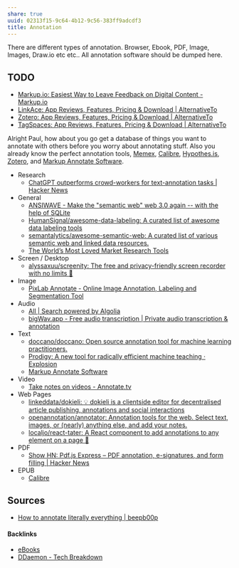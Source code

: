 ```yaml
---
share: true
uuid: 02313f15-9c64-4b12-9c56-383ff9adcdf3
title: Annotation
---
```

There are different types of annotation. Browser, Ebook, PDF, Image, Images, Draw.io etc etc.. All annotation software should be dumped here.

## TODO

* [Markup.io: Easiest Way to Leave Feedback on Digital Content - Markup.io](https://www.markup.io/)
* [LinkAce: App Reviews, Features, Pricing & Download | AlternativeTo](https://alternativeto.net/software/linkace/about/)
* [Zotero: App Reviews, Features, Pricing & Download | AlternativeTo](https://alternativeto.net/software/zotero/about/)
* [TagSpaces: App Reviews, Features, Pricing & Download | AlternativeTo](https://alternativeto.net/software/tagspaces/about/)

Alright Paul, how about you go get a database of things you want to annotate with others before you worry about annotating stuff. Also you already know the perfect annotation tools, [Memex](/b43623d8-d7ea-4c27-ae16-89fdfc58c638), [Calibre](/e326e3c9-4fe3-48e2-bcd9-d0bc5f0a337e), [Hypothes.is](/dedecb5f-c142-402e-84d4-126b3e6cda9f), [Zotero](/226c25ff-7753-4e2b-a5db-09b732f0bd50), and [Markup Annotate Software](/f55d6794-c0fe-41dd-acf6-08bdac14df73).

* Research
	* [ChatGPT outperforms crowd-workers for text-annotation tasks | Hacker News](https://news.ycombinator.com/item?id=35334719)
* General
	* [ANSIWAVE - Make the "semantic web" web 3.0 again -- with the help of SQLite](https://ansiwave.net/blog/semantic-web.html)
	* [HumanSignal/awesome-data-labeling: A curated list of awesome data labeling tools](https://github.com/HumanSignal/awesome-data-labeling)
	* [semantalytics/awesome-semantic-web: A curated list of various semantic web and linked data resources.](https://github.com/semantalytics/awesome-semantic-web)
	* [The World’s Most Loved Market Research Tools](https://www.discuss.io/)
* Screen / Desktop
	* [alyssaxuu/screenity: The free and privacy-friendly screen recorder with no limits 🎥](https://github.com/alyssaxuu/screenity)
* Image
	* [PixLab Annotate - Online Image Annotation, Labeling and Segmentation Tool](https://annotate.pixlab.io/)
* Audio
	* [All | Search powered by Algolia](https://hn.algolia.com/?dateRange=all&page=0&prefix=true&query=audio%20annotation&sort=byPopularity&type=story)
	* [bigWav.app - Free audio transcription | Private audio transcription & annotation](https://bigwav.app/)
* Text
	* [doccano/doccano: Open source annotation tool for machine learning practitioners.](https://github.com/doccano/doccano)
	* [Prodigy: A new tool for radically efficient machine teaching · Explosion](https://explosion.ai/blog/prodigy-annotation-tool-active-learning)
	* [Markup Annotate Software](/f55d6794-c0fe-41dd-acf6-08bdac14df73)
* Video
	* [Take notes on videos - Annotate.tv](https://annotate.tv/)
* Web Pages
	* [linkeddata/dokieli: :bulb: dokieli is a clientside editor for decentralised article publishing, annotations and social interactions](https://github.com/linkeddata/dokieli?tab=readme-ov-file)
	* [openannotation/annotator: Annotation tools for the web. Select text, images, or (nearly) anything else, and add your notes.](https://github.com/openannotation/annotator)
	* [localjo/react-tater: A React component to add annotations to any element on a page 🥔](https://github.com/localjo/react-tater)
* PDF
	* [Show HN: Pdf.js Express – PDF annotation, e-signatures, and form filling | Hacker News](https://news.ycombinator.com/item?id=22763656)
* EPUB
	* [Calibre](/e326e3c9-4fe3-48e2-bcd9-d0bc5f0a337e)



## Sources

* [How to annotate literally everything | beepb00p](https://beepb00p.xyz/annotating.html)

#### Backlinks

* [eBooks](/2eae3e8b-d415-498a-a4f8-88316ebe0843)
* [DDaemon - Tech Breakdown](/457c6a22-361f-4b4b-9867-809c7c6d0316)